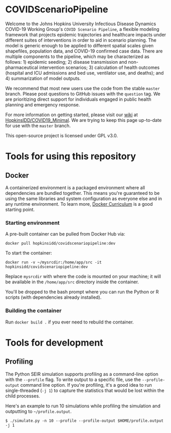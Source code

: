 # COVIDScenarioPipeline

Welcome to the Johns Hopkins University Infectious Disease Dynamics COVID-19 Working Group's `COVID Scenario Pipeline`, a flexible modeling framework that projects epidemic trajectories and healthcare impacts under different suites of interventions in order to aid in scenario planning. The model is generic enough to be applied to different spatial scales given shapefiles, population data, and COVID-19 confirmed case data. There are multiple components to the pipeline, which may be characterized as follows: 1) epidemic seeding; 2) disease transmission and non-pharmaceutical intervention scenarios; 3) calculation of health outcomes (hospital and ICU admissions and bed use, ventilator use, and deaths); and 4) summarization of model outputs.

We recommend that most new users use the code from the stable `master` branch. Please post questions to GitHub issues with the `question` tag. We are prioritizing direct support for individuals engaged in public health planning and emergency response.

For more information on getting started, please visit our [wiki](https://github.com/HopkinsIDD/COVID19_Minimal/wiki) at [HopkinsIDD/COVID19_Minimal](https://github.com/HopkinsIDD/COVID19_Minimal). We are trying to keep this page up-to-date for use with the `master` branch.

This open-source project is licensed under GPL v3.0.


# Tools for using this repository
## Docker

A containerized environment is a packaged environment where all
dependencies are bundled together. This means you're guaranteed to be
using the same libraries and system configuration as everyone else and in
any runtime environment. To learn more, [Docker
Curriculum](https://docker-curriculum.com/) is a good starting point.

### Starting environment

A pre-built container can be pulled from Docker Hub via:
```
docker pull hopkinsidd/covidscenariopipeline:dev
```

To start the container:
```
docker run -v ~/mysrcdir:/home/app/src -it hopkinsidd/covidscenariopipeline:dev
```

Replace `mysrcdir` with where the code is mounted on your machine; it will
be available in the `/home/app/src` directory inside the container.

You'll be dropped to the bash prompt where you can run the Python or
R scripts (with dependencies already installed).

### Building the container

Run `docker build .` if you ever need to rebuild the container.

# Tools for development
## Profiling

The Python SEIR simulation supports profiling as a command-line option with the
`--profile` flag. To write output to a specific file, use the
`--profile-output` command line option. If you're profiling, it's a good
idea to run single-threaded (`-j 1`) to capture the statistics that would
be lost within the child processes.

Here's an example to run 10 simulations while profiling the simulation and
outputting to `~/profile.output`.

```
$ ./simulate.py -n 10 --profile --profile-output $HOME/profile.output -j 1
```


